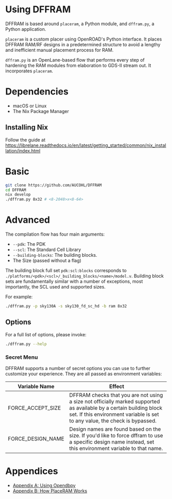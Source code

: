 # Using DFFRAM
DFFRAM is based around `placeram`, a Python module, and `dffram.py`, a Python
application.

`placeram` is a custom placer using OpenROAD's Python interface.
It places DFFRAM RAM/RF designs in a predetermined structure to avoid a lengthy
and inefficient manual placement process for RAM.

`dffram.py` is an OpenLane-based flow that performs every step of hardening
the RAM modules from elaboration to GDS-II stream out. It incorporates `placeram`.

# Dependencies
* macOS or Linux
* The Nix Package Manager

## Installing Nix

Follow the guide at https://librelane.readthedocs.io/en/latest/getting_started/common/nix_installation/index.html

# Basic
```sh
git clone https://github.com/AUCOHL/DFFRAM 
cd DFFRAM
nix develop
./dffram.py 8x32 # <8-2048>x<8-64>
```

# Advanced
The compilation flow has four main arguments:
  * `--pdk`: The PDK
  * `--scl`: The Standard Cell Library
  * `--building-blocks`: The building blocks.
  * The Size (passed without a flag)

The building block full set `pdk:scl:blocks` corresponds to `./platforms/<pdk>/<scl>/_building_blocks/<name>/model.v`. Building block sets are fundamentally similar with a number of exceptions, most importantly, the SCL used and supported sizes.

For example:

```sh
./dffram.py -p sky130A -s sky130_fd_sc_hd -b ram 8x32
```


## Options
For a full list of options, please invoke:
```sh
./dffram.py --help
```

### Secret Menu
DFFRAM supports a number of secret options you can use to further customize your experience. They are all passed as environment variables:

Variable Name|Effect
-|-
FORCE_ACCEPT_SIZE|DFFRAM checks that you are not using a size not officially marked supported as available by a certain building block set. If this environment variable is set to any value, the check is bypassed.
FORCE_DESIGN_NAME|Design names are found based on the size. If you'd like to force dffram to use a specific design name instead, set this environment variable to that name.


# Appendices
- [Appendix A: Using Opendbpy](./md/Using%20Opendbpy.md)
- [Appendix B: How PlaceRAM Works](./md/How%20PlaceRAM%20Works.md)
